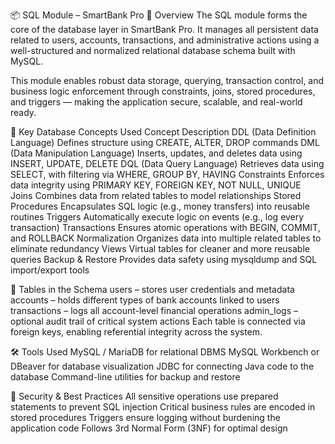 📦 SQL Module – SmartBank Pro
🧠 Overview
The SQL module forms the core of the database layer in SmartBank Pro. It manages all persistent data related to users, accounts, transactions, and administrative actions using a well-structured and normalized relational database schema built with MySQL.

This module enables robust data storage, querying, transaction control, and business logic enforcement through constraints, joins, stored procedures, and triggers — making the application secure, scalable, and real-world ready.

🧱 Key Database Concepts Used
Concept	Description
DDL (Data Definition Language)	Defines structure using CREATE, ALTER, DROP commands
DML (Data Manipulation Language)	Inserts, updates, and deletes data using INSERT, UPDATE, DELETE
DQL (Data Query Language)	Retrieves data using SELECT, with filtering via WHERE, GROUP BY, HAVING
Constraints	Enforces data integrity using PRIMARY KEY, FOREIGN KEY, NOT NULL, UNIQUE
Joins	Combines data from related tables to model relationships
Stored Procedures	Encapsulates SQL logic (e.g., money transfers) into reusable routines
Triggers	Automatically execute logic on events (e.g., log every transaction)
Transactions	Ensures atomic operations with BEGIN, COMMIT, and ROLLBACK
Normalization	Organizes data into multiple related tables to eliminate redundancy
Views	Virtual tables for cleaner and more reusable queries
Backup & Restore	Provides data safety using mysqldump and SQL import/export tools

🧩 Tables in the Schema
users – stores user credentials and metadata
accounts – holds different types of bank accounts linked to users
transactions – logs all account-level financial operations
admin_logs – optional audit trail of critical system actions
Each table is connected via foreign keys, enabling referential integrity across the system.

🛠 Tools Used
MySQL / MariaDB for relational DBMS
MySQL Workbench or DBeaver for database visualization
JDBC for connecting Java code to the database
Command-line utilities for backup and restore

🔐 Security & Best Practices
All sensitive operations use prepared statements to prevent SQL injection
Critical business rules are encoded in stored procedures
Triggers ensure logging without burdening the application code
Follows 3rd Normal Form (3NF) for optimal design
